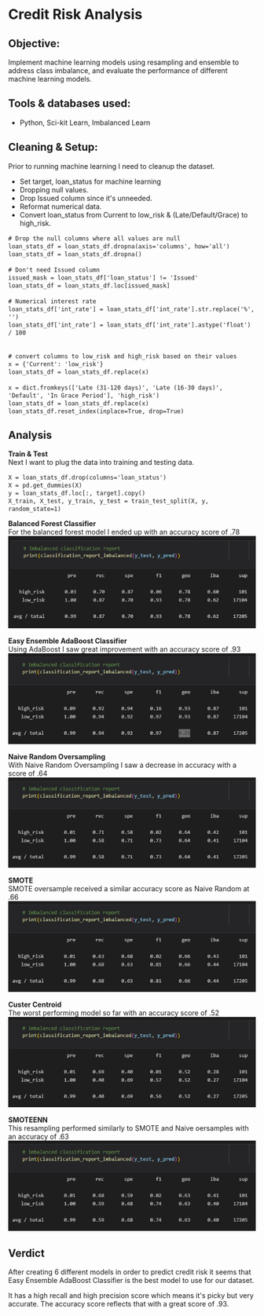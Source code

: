 # Credit Risk Analysis

## Objective: 
Implement machine learning models using resampling and ensemble to address class imbalance, and evaluate the performance of different machine learning models.

## Tools & databases used:
- Python, Sci-kit Learn, Imbalanced Learn

## Cleaning & Setup:
Prior to running machine learning I need to cleanup the dataset.
- Set target, loan_status for machine learning
- Dropping null values.
- Drop Issued column since it's unneeded.
- Reformat numerical data.
- Convert loan_status from Current to low_risk & (Late/Default/Grace) to high_risk.
```
# Drop the null columns where all values are null
loan_stats_df = loan_stats_df.dropna(axis='columns', how='all')
loan_stats_df = loan_stats_df.dropna()

# Don't need Issued column
issued_mask = loan_stats_df['loan_status'] != 'Issued'
loan_stats_df = loan_stats_df.loc[issued_mask]

# Numerical interest rate
loan_stats_df['int_rate'] = loan_stats_df['int_rate'].str.replace('%', '')
loan_stats_df['int_rate'] = loan_stats_df['int_rate'].astype('float') / 100


# convert columns to low_risk and high_risk based on their values
x = {'Current': 'low_risk'}   
loan_stats_df = loan_stats_df.replace(x)

x = dict.fromkeys(['Late (31-120 days)', 'Late (16-30 days)', 'Default', 'In Grace Period'], 'high_risk')    
loan_stats_df = loan_stats_df.replace(x)
loan_stats_df.reset_index(inplace=True, drop=True)
```

## Analysis

**Train & Test**  
Next I want to plug the data into training and testing data.
```
X = loan_stats_df.drop(columns='loan_status')
X = pd.get_dummies(X)
y = loan_stats_df.loc[:, target].copy()
X_train, X_test, y_train, y_test = train_test_split(X, y, random_state=1)
```

**Balanced Forest Classifier**  
For the balanced forest model I ended up with an accuracy score of .78
![bfc_accuracy](/Resources/Images/bfc_accuracy.jpg)

**Easy Ensemble AdaBoost Classifier**  
Using AdaBoost I saw great improvement with an accuracy score of .93
![adaboost_accuracy](/Resources/Images/adaboost_accuracy.jpg)

**Naive Random Oversampling**  
With Naive Random Oversampling I saw a decrease in accuracy with a score of .64
![oversample_accuracy](/Resources/Images/oversample_accuracy.jpg)

**SMOTE**  
SMOTE oversample received a similar accuracy score as Naive Random at .66
![smote_accuracy](/Resources/Images/smote_accuracy.jpg)

**Custer Centroid**  
The worst performing model so far with an accuracy score of .52
![ccentroid_accuracy](/Resources/Images/ccentroid_accuracy.jpg)

**SMOTEENN**  
This resampling performed similarly to SMOTE and Naive oersamples with an accuracy of .63
![smoteenn_accuracy](/Resources/Images/smoteenn_accuracy.jpg)

## Verdict

After creating 6 different models in order to predict credit risk it seems that Easy Ensemble AdaBoost Classifier is the best model to use for our dataset.

It has a high recall and high precision score which means it's picky but very accurate. The accuracy score reflects that with a great score of .93.
